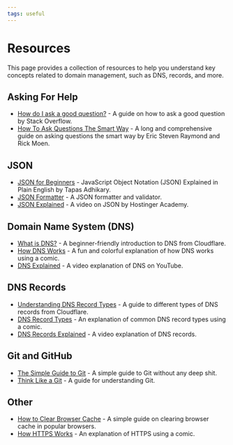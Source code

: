 ```yaml
---
tags: useful
---
```


# Resources

This page provides a collection of resources to help you understand key concepts related to domain management, such as DNS, records, and more.

## Asking For Help

- [How do I ask a good question?](https://stackoverflow.com/help/how-to-ask) - A guide on how to ask a good question by Stack Overflow.
- [How To Ask Questions The Smart Way](http://catb.org/~esr/faqs/smart-questions.html) - A long and comprehensive guide on asking questions the smart way by Eric Steven Raymond and Rick Moen.

## JSON
- [JSON for  Beginners](https://www.freecodecamp.org/news/what-is-json-a-json-file-example/) - JavaScript Object Notation (JSON) Explained in Plain English by Tapas Adhikary.
- [JSON Formatter](https://jsonformatter.org/) - A JSON formatter and validator.
- [JSON Explained](https://www.youtube.com/watch?v=cj3h3Fb10QY) - A video on JSON by Hostinger Academy.

## Domain Name System (DNS)

- [What is DNS?](https://www.cloudflare.com/learning/dns/what-is-dns/) - A beginner-friendly introduction to DNS from Cloudflare.
- [How DNS Works](https://howdns.works/) - A fun and colorful explanation of how DNS works using a comic.
- [DNS Explained](https://www.youtube.com/watch?v=72snZctFFtA) - A video explanation of DNS on YouTube.

## DNS Records

- [Understanding DNS Record Types](https://www.cloudflare.com/learning/dns/dns-records/) - A guide to different types of DNS records from Cloudflare.
- [DNS Record Types](https://wizardzines.com/comics/dns-record-types/) - An explanation of common DNS record types using a comic. 
- [DNS Records Explained](https://www.youtube.com/watch?v=VMKbwYMoxX4) - A video explanation of DNS records.

## Git and GitHub

- [The Simple Guide to Git](https://rogerdudler.github.io/git-guide/) - A simple guide to Git without any deep shit.
- [Think Like a Git](https://think-like-a-git.net/) - A guide for understanding Git.

## Other
- [How to Clear Browser Cache](https://www.hostinger.in/tutorials/clear-browser-cache) - A simple guide on clearing browser cache in popular browsers.
- [How HTTPS Works](https://howhttps.works/) - An explanation of HTTPS using a comic.